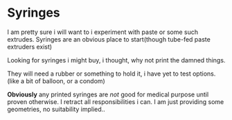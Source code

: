 # Syringes
I am pretty sure i will want to i experiment with paste or some such extrudes.
Syringes are an obvious place to start(though tube-fed paste extruders exist)

Looking for syringes i might buy, i thought, why not print the damned things.

They will need a rubber or something to hold it, i have yet to test options.
(like a bit of balloon, or a condom)

**Obviously** any printed syringes are *not* good for medical purpose until
proven otherwise. I retract all responsibilities i can. I am just providing some
geometries, no suitability implied..
